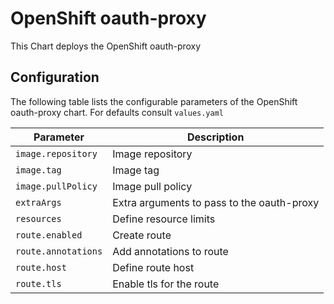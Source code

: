 # OpenShift oauth-proxy

This Chart deploys the OpenShift oauth-proxy

## Configuration

The following table lists the configurable parameters of the OpenShift oauth-proxy chart. For defaults consult `values.yaml`

| Parameter | Description
| --- | ---
| `image.repository` | Image repository
| `image.tag` | Image tag
| `image.pullPolicy` | Image pull policy
| `extraArgs` | Extra arguments to pass to the oauth-proxy
| `resources` | Define resource limits
| `route.enabled` | Create route
| `route.annotations` | Add annotations to route
| `route.host` | Define route host
| `route.tls` | Enable tls for the route
